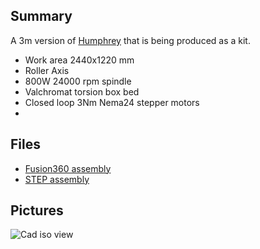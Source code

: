 ## Summary

A 3m version of [Humphrey](https://github.com/fellesverkstedet/fabricatable-machines/tree/master/humphrey-large-format-cnc) that is being produced as a kit.

* Work area 2440x1220 mm
* Roller Axis
* 800W 24000 rpm spindle
* Valchromat torsion box bed
* Closed loop 3Nm Nema24 stepper motors
*

## Files

* [Fusion360 assembly](https://a360.co/2AF6yjp)
* [STEP assembly](https://github.com/fellesverkstedet/fabricatable-machines/raw/master/humphrey-large-format-cnc/humphrey_v3/Assembly_h3%20v5_step.zip)

## Pictures
![Cad iso view](https://github.com/fellesverkstedet/fabricatable-machines/raw/master/humphrey-large-format-cnc/humphrey_v3/img/cad_iso.JPG)


